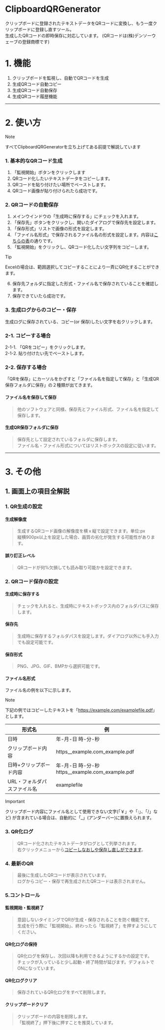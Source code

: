 # ClipboardQRGenerator
クリップボードに登録されたテキストデータをQRコードに変換し、もう一度クリップボードに登録し直すツール。  
生成したQRコードの即時保存に対応しています。
(QRコードは(株)デンソーウェーブの登録商標です)
# 1. 機能
1. クリップボードを監視し、自動でQRコードを生成
2. 生成QRコード自動コピー
3. 生成QRコード自動保存
4. 生成QRコード履歴機能
** **
# 2. 使い方

> [!Note]
> すべてClipboardQRGeneratorを立ち上げてある前提で解説しています

### 1. 基本的なQRコード生成

1. 「監視開始」ボタンをクリックします
1. QRコード化したいテキストデータをコピーします。
1. QRコードを貼り付けたい場所でペーストします。
1. QRコード画像が貼り付けられたら成功です。

### 2. QRコードの自動保存

1. メインウインドウの「生成時に保存する」にチェックを入れます。
2. 「保存先」ボタンをクリックし、開いたダイアログで保存先を設定します。
3. 「保存形式」リストで画像の形式を設定します。
4. 「ファイル名形式」で保存されるファイル名の形式を設定します。内容は[こちらの表](#ファイル名形式)の通りです。
5. 「監視開始」をクリックし、QRコード化したい文字列をコピーします。
> [!Tip]  
> Excelの場合は、範囲選択してコピーすることにより一斉にQR化することができます。

6. 保存先フォルダに指定した形式・ファイル名で保存されていることを確認します。
7. 保存できていたら成功です。

### 3. 生成ログからのコピー・保存
生成ログに保存されている、コピー(or 保存)したい文字を右クリックします。  
### 2-1. コピーする場合
2-1-1. 「QRをコピー」をクリックします。  
2-1-2. 貼り付けたい先でペーストします。  

### 2-2. 保存する場合
「QRを保存」にカーソルをかざすと「ファイル名を指定して保存」と「生成QR保存フォルダに保存」の２種類が出てきます。  
#### **ファイル名を保存して保存**  
> 他のソフトウェアと同様、保存先とファイル形式、ファイル名を指定して保存します。  
  
#### **生成QR保存フォルダに保存**  
> 保存先として設定されているフォルダに保存します。  
> ファイル名・ファイル形式についてはリストボックスの設定に従います。  

** **
# 3. その他
## 1. 画面上の項目全解説
### 1. QR生成の設定
#### 生成解像度
> 生成するQRコード画像の解像度を横ｘ縦で設定できます。単位:px  
> 縦横900px以上を設定した場合、画質の劣化が発生する可能性があります。

#### 誤り訂正レベル
> QRコードが何%欠損しても読み取り可能かを設定できます。

### 2. QRコード保存の設定
#### 生成時に保存する
> チェックを入れると、生成時にテキストボックス内のフォルダパスに保存します。

#### 保存先
> 生成時に保存するフォルダパスを設定します。ダイアログ以外にも手入力でも設定可能です。

#### 保存形式
> PNG、JPG、GIF、BMPから選択可能です。

#### ファイル名形式  
ファイル名の例を以下に示します。
> [!Note]
> 下記の例ではコピーしたテキストを「<https://example.com/examplefile.pdf>」とします。

|形式名|例|
|-|-|
|日時|年-月-日 時-分-秒|
|クリップボード内容|https__example.com_example.pdf|
|日時+クリップボード内容|年-月-日 時-分-秒https__example.com_example.pdf|
|URL・フォルダパスファイル名|examplefile|

> [!Important]
> クリップボード内容にファイル名として使用できない文字(「￥」や「:」、「/」など) が含まれている場合は、自動的に「_」(アンダーバー)に置換えられます。
### 3. QR化ログ
> QRコード化されたテキストデータがログとして列挙されます。   
> 右クリックメニューから[コピーしなおしや保存し直しができます](#3-生成ログからのコピー保存)。

### 4. 最新のQR
> 最後に生成したQRコードが表示されています。  
> ログからコピー・保存で再生成されたQRコードは表示されません。

### 5.コントロール

#### 監視開始・監視終了
> 意図しないタイミングでQRが生成・保存されることを防ぐ機能です。  
> 生成を行う際に「監視開始」、終わったら「監視終了」を押すようにしてください。

#### QR化ログの保持
> QR化ログを保存し、次回以降も利用できるようにするかの設定です。  
> チェックが入っていると少し起動・終了時間が延びます。デフォルトでONになっています。

#### QR化ログクリア
> 保存されているQR化ログをすべて削除します。

#### クリップボードクリア
> クリップボードの内容を削除します。  
> 「監視終了」押下後に押すことを推奨しています。
